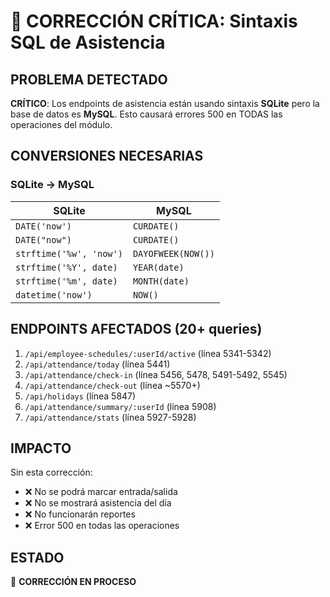 # 🚨 CORRECCIÓN CRÍTICA: Sintaxis SQL de Asistencia

## PROBLEMA DETECTADO

**CRÍTICO**: Los endpoints de asistencia están usando sintaxis **SQLite** pero la base de datos es **MySQL**. Esto causará errores 500 en TODAS las operaciones del módulo.

## CONVERSIONES NECESARIAS

### SQLite → MySQL

| SQLite | MySQL |
|--------|-------|
| `DATE('now')` | `CURDATE()` |
| `DATE("now")` | `CURDATE()` |
| `strftime('%w', 'now')` | `DAYOFWEEK(NOW())` |
| `strftime('%Y', date)` | `YEAR(date)` |
| `strftime('%m', date)` | `MONTH(date)` |
| `datetime('now')` | `NOW()` |

## ENDPOINTS AFECTADOS (20+ queries)

1. `/api/employee-schedules/:userId/active` (línea 5341-5342)
2. `/api/attendance/today` (línea 5441)
3. `/api/attendance/check-in` (línea 5456, 5478, 5491-5492, 5545)
4. `/api/attendance/check-out` (línea ~5570+)
5. `/api/holidays` (línea 5847)
6. `/api/attendance/summary/:userId` (línea 5908)
7. `/api/attendance/stats` (línea 5927-5928)

## IMPACTO

Sin esta corrección:
- ❌ No se podrá marcar entrada/salida
- ❌ No se mostrará asistencia del día
- ❌ No funcionarán reportes
- ❌ Error 500 en todas las operaciones

## ESTADO

🔄 **CORRECCIÓN EN PROCESO**
